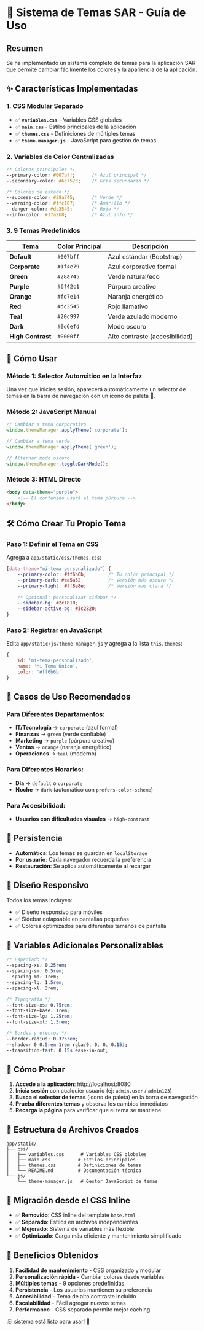 # 🎨 Sistema de Temas SAR - Guía de Uso

## Resumen

Se ha implementado un sistema completo de temas para la aplicación SAR que permite cambiar fácilmente los colores y la apariencia de la aplicación.

## ✨ Características Implementadas

### 1. **CSS Modular Separado**
- ✅ **`variables.css`** - Variables CSS globales
- ✅ **`main.css`** - Estilos principales de la aplicación  
- ✅ **`themes.css`** - Definiciones de múltiples temas
- ✅ **`theme-manager.js`** - JavaScript para gestión de temas

### 2. **Variables de Color Centralizadas**
```css
/* Colores principales */
--primary-color: #007bff;      /* Azul principal */
--secondary-color: #6c757d;    /* Gris secundario */

/* Colores de estado */
--success-color: #28a745;      /* Verde */
--warning-color: #ffc107;      /* Amarillo */
--danger-color: #dc3545;       /* Rojo */
--info-color: #17a2b8;         /* Azul info */
```

### 3. **9 Temas Predefinidos**

| Tema | Color Principal | Descripción |
|------|-----------------|-------------|
| **Default** | `#007bff` | Azul estándar (Bootstrap) |
| **Corporate** | `#1f4e79` | Azul corporativo formal |
| **Green** | `#28a745` | Verde natural/eco |
| **Purple** | `#6f42c1` | Púrpura creativo |
| **Orange** | `#fd7e14` | Naranja energético |
| **Red** | `#dc3545` | Rojo llamativo |
| **Teal** | `#20c997` | Verde azulado moderno |
| **Dark** | `#0d6efd` | Modo oscuro |
| **High Contrast** | `#0000ff` | Alto contraste (accesibilidad) |

## 🚀 Cómo Usar

### **Método 1: Selector Automático en la Interfaz**
Una vez que inicies sesión, aparecerá automáticamente un selector de temas en la barra de navegación con un icono de paleta 🎨.

### **Método 2: JavaScript Manual**
```javascript
// Cambiar a tema corporativo
window.themeManager.applyTheme('corporate');

// Cambiar a tema verde
window.themeManager.applyTheme('green');

// Alternar modo oscuro
window.themeManager.toggleDarkMode();
```

### **Método 3: HTML Directo**
```html
<body data-theme="purple">
    <!-- El contenido usará el tema púrpura -->
</body>
```

## 🛠️ Cómo Crear Tu Propio Tema

### **Paso 1: Definir el Tema en CSS**
Agrega a `app/static/css/themes.css`:

```css
[data-theme="mi-tema-personalizado"] {
    --primary-color: #ff6b6b;        /* Tu color principal */
    --primary-dark: #ee5a52;         /* Versión más oscura */
    --primary-light: #ff8e8e;        /* Versión más clara */
    
    /* Opcional: personalizar sidebar */
    --sidebar-bg: #2c1810;
    --sidebar-active-bg: #3c2820;
}
```

### **Paso 2: Registrar en JavaScript**
Edita `app/static/js/theme-manager.js` y agrega a la lista `this.themes`:

```javascript
{ 
    id: 'mi-tema-personalizado', 
    name: 'Mi Tema Único', 
    color: '#ff6b6b' 
}
```

## 🎯 Casos de Uso Recomendados

### **Para Diferentes Departamentos:**
- **IT/Tecnología** → `corporate` (azul formal)
- **Finanzas** → `green` (verde confiable)  
- **Marketing** → `purple` (púrpura creativo)
- **Ventas** → `orange` (naranja energético)
- **Operaciones** → `teal` (moderno)

### **Para Diferentes Horarios:**
- **Día** → `default` o `corporate`
- **Noche** → `dark` (automático con `prefers-color-scheme`)

### **Para Accesibilidad:**
- **Usuarios con dificultades visuales** → `high-contrast`

## 💾 Persistencia

- **Automática**: Los temas se guardan en `localStorage`
- **Por usuario**: Cada navegador recuerda la preferencia
- **Restauración**: Se aplica automáticamente al recargar

## 📱 Diseño Responsivo

Todos los temas incluyen:
- ✅ Diseño responsivo para móviles
- ✅ Sidebar colapsable en pantallas pequeñas
- ✅ Colores optimizados para diferentes tamaños de pantalla

## 🔧 Variables Adicionales Personalizables

```css
/* Espaciado */
--spacing-xs: 0.25rem;
--spacing-sm: 0.5rem;
--spacing-md: 1rem;
--spacing-lg: 1.5rem;
--spacing-xl: 3rem;

/* Tipografía */
--font-size-xs: 0.75rem;
--font-size-base: 1rem;
--font-size-lg: 1.25rem;
--font-size-xl: 1.5rem;

/* Bordes y efectos */
--border-radius: 0.375rem;
--shadow: 0 0.5rem 1rem rgba(0, 0, 0, 0.15);
--transition-fast: 0.15s ease-in-out;
```

## 🧪 Cómo Probar

1. **Accede a la aplicación**: http://localhost:8080
2. **Inicia sesión** con cualquier usuario (ej: `admin.user` / `admin123`)
3. **Busca el selector de temas** (icono de paleta) en la barra de navegación
4. **Prueba diferentes temas** y observa los cambios inmediatos
5. **Recarga la página** para verificar que el tema se mantiene

## 📁 Estructura de Archivos Creados

```
app/static/
├── css/
│   ├── variables.css      # Variables CSS globales
│   ├── main.css          # Estilos principales  
│   ├── themes.css        # Definiciones de temas
│   └── README.md         # Documentación técnica
└── js/
    └── theme-manager.js   # Gestor JavaScript de temas
```

## 🔄 Migración desde el CSS Inline

- ✅ **Removido**: CSS inline del template `base.html`
- ✅ **Separado**: Estilos en archivos independientes
- ✅ **Mejorado**: Sistema de variables más flexible
- ✅ **Optimizado**: Carga más eficiente y mantenimiento simplificado

## 🎉 Beneficios Obtenidos

1. **Facilidad de mantenimiento** - CSS organizado y modular
2. **Personalización rápida** - Cambiar colores desde variables
3. **Múltiples temas** - 9 opciones predefinidas
4. **Persistencia** - Los usuarios mantienen su preferencia
5. **Accesibilidad** - Tema de alto contraste incluido
6. **Escalabilidad** - Fácil agregar nuevos temas
7. **Performance** - CSS separado permite mejor caching

¡El sistema está listo para usar! 🚀
